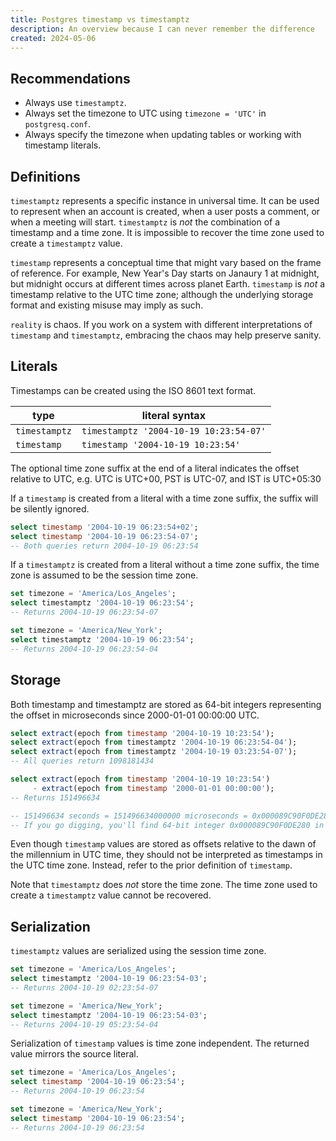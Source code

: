 ```yaml
---
title: Postgres timestamp vs timestamptz
description: An overview because I can never remember the difference
created: 2024-05-06
---
```


## Recommendations

- Always use `timestamptz`.
- Always set the timezone to UTC using `timezone = 'UTC'` in `postgresq.conf`.
- Always specify the timezone when updating tables or working with timestamp
  literals.

## Definitions

`timestamptz` represents a specific instance in universal time. It can be used
to represent when an account is created, when a user posts a comment, or when a
meeting will start. `timestamptz` is _not_ the combination of a timestamp and a
time zone. It is impossible to recover the time zone used to create a
`timestamptz` value.

`timestamp` represents a conceptual time that might vary based on the frame of
reference. For example, New Year's Day starts on Janaury 1 at midnight, but
midnight occurs at different times across planet Earth. `timestamp` is _not_ a
timestamp relative to the UTC time zone; although the underlying storage format
and existing misuse may imply as such.

`reality` is chaos. If you work on a system with different interpretations of
`timestamp` and `timestamptz`, embracing the chaos may help preserve sanity.

## Literals

Timestamps can be created using the ISO 8601 text format.

| type          | literal syntax                         |
| ------------- | -------------------------------------- |
| `timestamptz` | `timestamptz '2004-10-19 10:23:54-07'` |
| `timestamp`   | `timestamp '2004-10-19 10:23:54'`      |

The optional time zone suffix at the end of a literal indicates the offset
relative to UTC, e.g. UTC is UTC+00, PST is UTC-07, and IST is UTC+05:30

If a `timestamp` is created from a literal with a time zone suffix, the suffix
will be silently ignored.

```sql
select timestamp '2004-10-19 06:23:54+02';
select timestamp '2004-10-19 06:23:54-07';
-- Both queries return 2004-10-19 06:23:54
```

If a `timestamptz` is created from a literal without a time zone suffix, the
time zone is assumed to be the session time zone.

```sql
set timezone = 'America/Los_Angeles';
select timestamptz '2004-10-19 06:23:54';
-- Returns 2004-10-19 06:23:54-07

set timezone = 'America/New_York';
select timestamptz '2004-10-19 06:23:54';
-- Returns 2004-10-19 06:23:54-04
```

## Storage

Both timestamp and timestamptz are stored as 64-bit integers representing the
offset in microseconds since 2000-01-01 00:00:00 UTC.

```sql
select extract(epoch from timestamp '2004-10-19 10:23:54');
select extract(epoch from timestamptz '2004-10-19 06:23:54-04');
select extract(epoch from timestamptz '2004-10-19 03:23:54-07');
-- All queries return 1098181434

select extract(epoch from timestamp '2004-10-19 10:23:54')
     - extract(epoch from timestamp '2000-01-01 00:00:00');
-- Returns 151496634

-- 151496634 seconds = 151496634000000 microseconds = 0x000089C90F0DE280 microseconds
-- If you go digging, you'll find 64-bit integer 0x000089C90F0DE280 in memory.
```

Even though `timestamp` values are stored as offsets relative to the dawn of the
millennium in UTC time, they should not be interpreted as timestamps in the UTC
time zone. Instead, refer to the prior definition of `timestamp`.

Note that `timestamptz` does _not_ store the time zone. The time zone used to
create a `timestamptz` value cannot be recovered.

## Serialization

`timestamptz` values are serialized using the session time zone.

```sql
set timezone = 'America/Los_Angeles';
select timestamptz '2004-10-19 06:23:54-03';
-- Returns 2004-10-19 02:23:54-07

set timezone = 'America/New_York';
select timestamptz '2004-10-19 06:23:54-03';
-- Returns 2004-10-19 05:23:54-04
```

Serialization of `timestamp` values is time zone independent. The returned value
mirrors the source literal.

```sql
set timezone = 'America/Los_Angeles';
select timestamp '2004-10-19 06:23:54';
-- Returns 2004-10-19 06:23:54

set timezone = 'America/New_York';
select timestamp '2004-10-19 06:23:54';
-- Returns 2004-10-19 06:23:54
```
